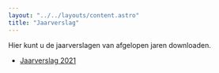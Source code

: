 ```yaml
---
layout: "../../layouts/content.astro"
title: "Jaarverslag"
---
```


Hier kunt u de jaarverslagen van afgelopen jaren downloaden.

* [Jaarverslag 2021](/files/jaarverslag/jaarverslag-2021-buurthuis-keijenburg.pdf)
